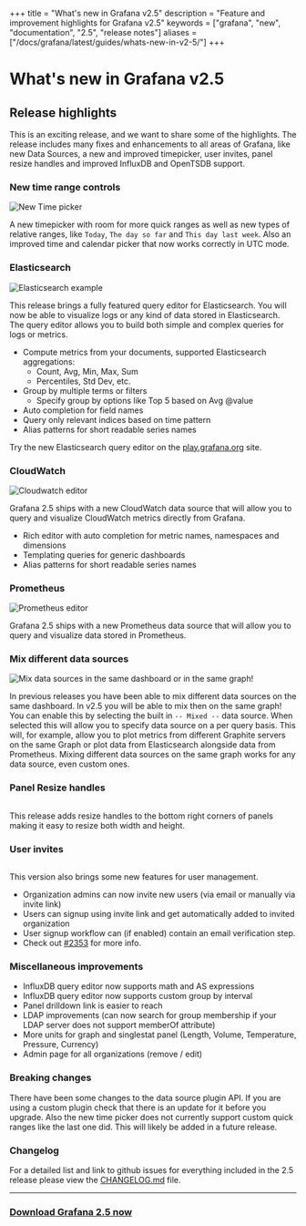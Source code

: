 +++
title = "What's new in Grafana v2.5"
description = "Feature and improvement highlights for Grafana v2.5"
keywords = ["grafana", "new", "documentation", "2.5", "release notes"]
aliases = ["/docs/grafana/latest/guides/whats-new-in-v2-5/"]
+++

# What's new in Grafana v2.5

## Release highlights
This is an exciting release, and we want to share some of the highlights. The release includes many
fixes and enhancements to all areas of Grafana, like new Data Sources, a new and improved timepicker, user invites, panel
resize handles and improved InfluxDB and OpenTSDB support.

### New time range controls
<img src="/img/docs/whatsnew_2_5/timepicker.png" alt="New Time picker">

A new timepicker with room for more quick ranges as well as new types of relative ranges, like `Today`,
`The day so far` and `This day last week`. Also an improved time and calendar picker that now works
correctly in UTC mode.

### Elasticsearch

<img src="/img/docs/whatsnew_2_5/elasticsearch_metrics_ex1.png" alt="Elasticsearch example">
<br>

This release brings a fully featured query editor for Elasticsearch. You will now be able to visualize
logs or any kind of data stored in Elasticsearch. The query editor allows you to build both simple
and complex queries for logs or metrics.

- Compute metrics from your documents, supported Elasticsearch aggregations:
  - Count, Avg, Min, Max, Sum
  - Percentiles, Std Dev, etc.
- Group by multiple terms or filters
  - Specify group by options like Top 5 based on Avg @value
- Auto completion for field names
- Query only relevant indices based on time pattern
- Alias patterns for short readable series names

Try the new Elasticsearch query editor on the [play.grafana.org](https://play.grafana.org/dashboard/db/elasticsearch-metrics) site.

### CloudWatch

<img src="/img/docs/whatsnew_2_5/cloudwatch.png" alt="Cloudwatch editor">

Grafana 2.5 ships with a new CloudWatch data source that will allow you to query and visualize CloudWatch
metrics directly from Grafana.

- Rich editor with auto completion for metric names, namespaces and dimensions
- Templating queries for generic dashboards
- Alias patterns for short readable series names

### Prometheus

<img src="/img/docs/whatsnew_2_5/prometheus_editor.png" alt="Prometheus editor">

Grafana 2.5 ships with a new Prometheus data source that will allow you to query and visualize data
stored in Prometheus.


### Mix different data sources
<img src="/img/docs/whatsnew_2_5/mixed_data.png" alt="Mix data sources in the same dashboard or in the same graph!">

In previous releases you have been able to mix different data sources on the same dashboard. In v2.5 you
will be able to mix then on the same graph! You can enable this by selecting the built in `-- Mixed --` data source.
When selected this will allow you to specify data source on a per query basis. This will, for example, allow you
to plot metrics from different Graphite servers on the same Graph or plot data from Elasticsearch alongside
data from Prometheus. Mixing different data sources on the same graph works for any data source, even custom ones.

### Panel Resize handles
<img src="/img/docs/whatsnew_2_5/panel_resize.gif" alt="">

This release adds resize handles to the bottom right corners of panels making it easy to resize both width and height.

### User invites
<img src="/img/docs/whatsnew_2_5/org_invite.png" alt="">

This version also brings some new features for user management.

- Organization admins can now invite new users (via email or manually via invite link)
- Users can signup using invite link and get automatically added to invited organization
- User signup workflow can (if enabled) contain an email verification step.
- Check out [#2353](https://github.com/grafana/grafana/issues/2353) for more info.

### Miscellaneous improvements

- InfluxDB query editor now supports math and AS expressions
- InfluxDB query editor now supports custom group by interval
- Panel drilldown link is easier to reach
- LDAP improvements (can now search for group membership if your LDAP server does not support memberOf attribute)
- More units for graph and singlestat panel (Length, Volume, Temperature, Pressure, Currency)
- Admin page for all organizations (remove / edit)

### Breaking changes
There have been some changes to the data source plugin API. If you are using a custom plugin check that there is an update for it before you upgrade. Also
the new time picker does not currently support custom quick ranges like the last one did. This will likely be added in a
future release.

### Changelog
For a detailed list and link to github issues for everything included in the 2.5 release please
view the [CHANGELOG.md](https://github.com/grafana/grafana/blob/master/CHANGELOG.md) file.

- - -

### <a href="https://grafana.com/get">Download Grafana 2.5 now</a>
